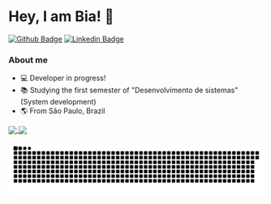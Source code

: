 # Hey, I am Bia! :wave:

[![Github Badge](https://img.shields.io/badge/-Github-000?style=flat-square&logo=Github&logoColor=white&link=https://github.com/fagnerpsantos)](https://github.com/mariabsouza)
[![Linkedin Badge](https://img.shields.io/badge/-LinkedIn-blue?style=flat-square&logo=Linkedin&logoColor=white&link=https://www.linkedin.com/in/fagnerpsantos/)](https://www.linkedin.com/in/maria-souza-1a93841a3)

### About me

* :computer: Developer in progress!
* :books: Studying the first semester of "Desenvolvimento de sistemas" (System development)
* :earth_americas: From São Paulo, Brazil

<a href="https://github-readme-stats.vercel.app/api?username=mariabsouza&show_icons=true&theme=radical">
  <img align="center" src="https://github-readme-stats.vercel.app/api?username=mariabsouza&show_icons=true&theme=radical" />
</a>
<a href="https://github-readme-stats.vercel.app/api/top-langs/?username=mariabsouza&layout=compact&theme=radical">
  <img align="center" src="https://github-readme-stats.vercel.app/api/top-langs/?username=mariabsouza&layout=compact&theme=radical" />
</a>

![Snake animation](https://github.com/mariabsouza/mariabsouza/blob/output/github-contribution-grid-snake.svg)
